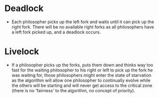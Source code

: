 # Deadlock

- Each philosopher picks up the left fork and waits until it can pick up the right fork. There will be no available right forks as all philosophers have a left fork picked up, and a deadlock occurs.

# Livelock

- If a philosopher picks up the forks, puts them down and thinks way too fast for the waiting philosopher to his right or left to pick up the fork he was waiting for, those philosophers might enter the state of starvation as the algorithm will allow one philosopher to continually evolve while the others will be starting and will never get access to the critical zone (there is no 'fairness' to the algorithm, no concept of priority).
